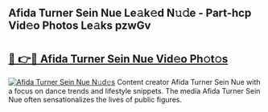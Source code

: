 ## Afida Turner Sein Nue Le𝚊k𝚎d N𝚞𝚍e - Part-hcp Vid𝚎o Photos Le𝚊ks pzwGv

# <h2><a href="http://fb4894.evod.top/?m=Afida+Turner+Sein+Nue">🔗 👉🔴 Afida Turner Sein Nue Vid𝚎o Ph𝚘t𝚘s</a></h2>

[![Afida Turner Sein Nue N𝚞d𝚎s](https://i.imgur.com/8V9OHl7.gif)](http://fb4894.evod.top/?m=Afida+Turner+Sein+Nue)
Content creator Afida Turner Sein Nue with a focus on dance trends and lifestyle snippets. The media Afida Turner Sein Nue often sensationalizes the lives of public figures. 
